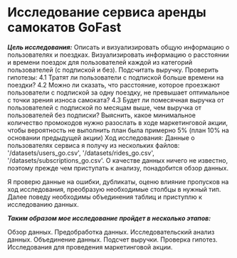 # Исследование сервиса аренды самокатов GoFast
***Цель исследования:***
Описать и визуализировать общую информацию о пользователях и поездках.
Визуализировать информацию о расстоянии и времени поездок для пользователей каждой из категорий пользователей (с подпиской и без).
Подсчитать выручку.
Проверить гипотезы: 4.1 Тратят ли пользователи с подпиской больше времени на поездки? 4.2 Можно ли сказать, что расстояние, которое проезжают пользователи с подпиской за одну поездку, не превышает оптимальное с точки зрения износа самоката? 4.3 Будет ли помесячная выручка от пользователей с подпиской по месяцам выше, чем выручка от пользователей без подписки?
Выяснить, какое минимальное количество промокодов нужно разослать в ходе маркетинговой акции, чтобы вероятность не выполнить план была примерно 5% (план 10% на основании предыдущей акции)
Ход исследования:
Данные о пользователях сервиса я получу из нескольких файлов: '/datasets/users_go.csv', '/datasets/rides_go.csv', '/datasets/subscriptions_go.csv'. О качестве данных ничего не известно, поэтому прежде чем приступать к анализу, понадобится обзор данных.

Я проверю данные на ошибки, дубликаты, оценю влияние пропусков на ход исследования, преобразую необходимые столбцы в нужный тип. Далее поведу необходимы объединения таблиц и приступлю к исследованию данных.

***Таким образом мое исследование пройдет в несколько этапов:***

Обзор данных.
Предобработка данных.
Исследовательский анализ данных.
Объединение данных.
Подсчет выручки.
Проверка гипотез.
Исследования для проведения маркетинговой акции.
